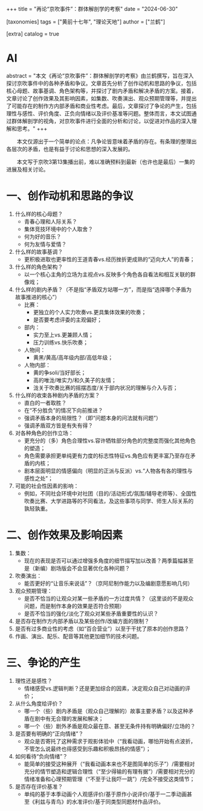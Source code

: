 +++
title = "再论“京吹事件”：群体解剖学的考察"
date = "2024-06-30"

[taxonomies]
tags = ["黄前十七年", "理论天地"]
author = ["兰鹤"]

[extra]
catalog = true
# AI 
abstract = "本文《再论“京吹事件”：群体解剖学的考察》由兰鹤撰写，旨在深入探讨京吹事件中的各种矛盾和争议。文章首先分析了创作动机和思路的争议，包括核心母题、故事基调、角色架构等，并探讨了剧内矛盾和解决矛盾的方案。接着，文章讨论了创作效果及其影响因素，如集数、吹奏演出、观众预期管理等，并提出了可能存在的制作方内部矛盾和商业性考虑。最后，文章探讨了争论的产生，包括理性与感性、评价角度、正负向情绪以及评价基准等问题。整体而言，本文试图通过群体解剖学的视角，对京吹事件进行全面的分析和讨论，以促进对作品的深入理解和思考。"
+++


&emsp;&emsp;本文仅源出于一个简单的论点：凡争论皆意味着矛盾的存在。有条理的整理出各层次的矛盾，也是有益于讨论和思想的深入发展的。

&emsp;&emsp;本文写于京吹3第13集播出前，难以准确预料到最新（也许也是最后）一集的进展及相关讨论。

# 一、创作动机和思路的争议
1. 什么样的核心母题？
    * 青春心理和人际关系？
    * 集体竞技环境中的个人取舍？
    * 何为好的音乐？
    * 何为友情与爱情？
2. 什么样的故事基调？
    * 更积极进取也更率性的王道青春vs.经历挫折更成熟的“迈向大人”的青春；
3. 什么样的角色架构？
    * 以一个核心主角的立场为主视点vs.反映多个角色各自看法和相互关联的群像戏；
4. 什么样的剧内矛盾？（不是指“矛盾双方站哪一方”，而是指“选择哪个矛盾为故事推进的核心”）
    * 比赛：
        * 更独立的个人实力吹奏vs.更具集体效果的吹奏；
        * 是否要考虑评委的主观偏好；
    * 部内：
        * 实力至上vs.更兼顾人情；
        * 压力训练vs.快乐吹奏；
    * 人物间：
        * 黄黑/黄高/高年级内部/高低年级；
    * 人物内部：
        * 黄的争soli/当好部长；
        * 高的唯泷/唯实力/和久美子的友情；
        * 泷关于吹奏比赛的摇摆态度/关于部内状况的理解与介入与否；
5. 什么样的收束各种剧内矛盾的方案？
    * 直白的一者取胜？
    * 在“不分胜负”的情况下向前推进？
    * 强调矛盾本身的局限性？（即“问题本身的问法就有问题”）
    * 强调矛盾双方皆是有失有得？
6. 对各种角色的创作立场：
    * 更充分的（多）角色合理性vs.容许牺牲部分角色的完整度而强化其他角色的塑造；
    * 角色需要承担更单纯更有力度的标志性特征vs.角色应有更丰富乃至存在矛盾的内核；
    * 剧本层面明显的情感偏向（明显的正派与反派）vs.“人物各有各的理性与感性之处”；
7. 可能的社会性因素的影响：
    * 例如，不同社会环境中对社团（目的/活动形式/氛围/辅导老师等）、全国性吹奏比赛、大学进路等的不同看法，及这些事项与同学、师生人际关系的孰轻孰重。

# 二、创作效果及影响因素
1. 集数：
    * 现在的表现是否可以通过增强多角度的细节描写加以改善？两季篇幅甚至是（新编）剧场版会不会显著优化各种问题？
2. 吹奏演出：
    * 能否更好的“让音乐来说话”？（京阿尼制作能力以及编剧意愿影响几何）
3. 观众预期管理：
    * 是否不恰当的让观众对某一些矛盾的一方过度共情？（这里谈的不是观众问题，而是制作本身的效果是否符合预期）
    * 是否不恰当的强化/淡化了观众对某些矛盾重要性的认识？
4. 是否存在制作方内部矛盾以及某些创作/改编方面的限制？
5. 是否有过多商业性的考虑（如“百合营业”）以至于干扰了原本的创作思路？
6. 作画、演出、配乐、配音等其他更加细节的技术问题。

# 三、争论的产生
1. 理性还是感性？
    * 情绪感受vs.逻辑判断？还是更加综合的因素，决定观众自己对动画的评价；
2. 从什么角度给评价？
    * 哪一个（些）剧内矛盾是（观众自己理解的）故事主要矛盾？以及这种矛盾在剧中有无合理的发展和解决；
    * 哪一个（些）剧外矛盾是观众最在意、甚至无条件持有明确偏好/立场的？
3. 是否要有明确的“正向情绪”？
    * 观众是否寄托了这种需求于观影体验中（“我看动画，哪怕开始有点波折，不管怎么说最终也得感受到乐趣和积极昂扬的情感”）；
4. 如何看待“负向情绪”？
    * 能简单的接受这种展开（“我看动画本来也不是图简单的乐子”）/需要相对充分的情节塑造和逻辑合理性（“至少得输的有理有据”）/需要相对充分的情绪准备和心理预期管理（“不至于让我吓一跳”）/完全不接受这类情节；
5.  是否存在评价基准？
    * 单纯的基于本季动画个人观感评价/基于原作小说评价/基于一二季动画甚至《利兹与青鸟》的水准评价/基于同类型同题材作品评价。
